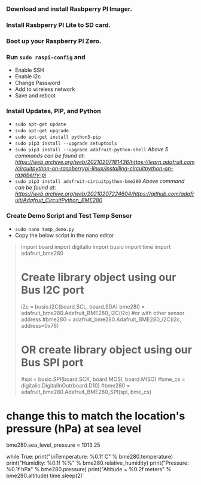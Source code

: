 ### Download and install Rasbperry PI Imager.
### Install Rasbperry PI Lite to SD card.
### Boot up your Raspberry PI Zero.
### Run `sudo raspi-config` and
- Enable SSH
- Enable i2c
- Change Password
- Add to wireless network
- Save and reboot
### Install Updates, PIP, and Python
- `sudo apt-get update`
- `sudo apt-get upgrade`
- `sudo apt-get install python3-pip` 
- `sudo pip3 install --upgrade setuptools`
- `sudo pip3 install --upgrade adafruit-python-shell`
*Above 5 commands can be found at: https://web.archive.org/web/20210207181436/https://learn.adafruit.com/circuitpython-on-raspberrypi-linux/installing-circuitpython-on-raspberry-pi*
- `sudo pip3 install adafruit-circuitpython-bme280`
*Above command can be found at: https://web.archive.org/web/20210207224604/https://github.com/adafruit/Adafruit_CircuitPython_BME280*
### Create Demo Script and Test Temp Sensor
- `sudo nano temp_demo.py`
- Copy the below script in the nano editor
>import board
>import digitalio
>import busio
>import time
>import adafruit_bme280
>
># Create library object using our Bus I2C port
>i2c = busio.I2C(board.SCL, board.SDA)
>bme280 = adafruit_bme280.Adafruit_BME280_I2C(i2c)
>#or with other sensor address
>#bme280 = adafruit_bme280.Adafruit_BME280_I2C(i2c, address=0x76)
>
># OR create library object using our Bus SPI port
>#spi = busio.SPI(board.SCK, board.MOSI, board.MISO)
>#bme_cs = digitalio.DigitalInOut(board.D10)
>#bme280 = adafruit_bme280.Adafruit_BME280_SPI(spi, bme_cs)

# change this to match the location's pressure (hPa) at sea level
bme280.sea_level_pressure = 1013.25

while True:
    print("\nTemperature: %0.1f C" % bme280.temperature)
    print("Humidity: %0.1f %%" % bme280.relative_humidity)
    print("Pressure: %0.1f hPa" % bme280.pressure)
    print("Altitude = %0.2f meters" % bme280.altitude)
    time.sleep(2)`
